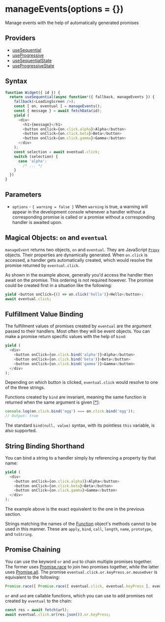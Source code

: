 # manageEvents(options = {})

Manage events with the help of automatically generated promises

## Providers

* [useSequential](useSequential.md)
* [useProgressive](useProgressive.md)
* [useSequentialState](useSequentialState.md)
* [useProgressiveState](useProgressiveState.md)

## Syntax

```js
function Widget({ id }) {
  return useSequential(async function*({ fallback, manageEvents }) {
    fallback(<LoadingScreen />);
    const [ on, eventual ] = manageEvents();
    const { message } = await fetchData(id);
    yield (
      <div>
        <h1>{message}</h1>
        <button onClick={on.click.alpha}>Alpha</button>
        <button onClick={on.click.beta}>Beta</button>
        <button onClick={on.click.gamma}>Gamma</button>
      </div>
    );
    const selection = await eventual.click;
    switch (selection) {
      case 'alpha':
        /* ... */
    }
  })
}
```

## Parameters

* `options` - `{ warning = false }` When `warning` is true, a warning will appear in the development console whenever
a handler without a corresponding promise is called or a promise without a corresponding handler is awaited upon.

## Magical Objects: `on` and `eventual`

`manageEvent` returns two objects, `on` and `eventual`. They are JavaScript [`Proxy`](https://developer.mozilla.org/en-US/docs/Web/JavaScript/Reference/Global_Objects/Proxy)
objects. Their properties are dynamically generated. When `on.click` is accessed, a handler gets automatically created,
which would resolve the promise returned by `eventual.click`.

As shown in the example above, generally you'd access the handler then await on the promise. This ordering is not
required however. The promise could be created first in a situation like the following:

```js
yield <button onClick={() => on.click('hello')}>Hello</button>;
await eventual.click;
```

## Fulfillment Value Binding

The fulfillment values of promises created by `eventual` are the argument passed to their handlers. Most often they
will be event objects. You can make a promise return specific values with the help of `bind`:

```js
yield (
  <div>
    <button onClick={on.click.bind('alpha')}>Alpha</button>
    <button onClick={on.click.bind('beta')}>Beta</button>
    <button onClick={on.click.bind('gamma')}>Gamma</button>
  </div>
);
```

Depending on which button is clicked, `eventual.click` would resolve to one of the three strings.

Functions created by `bind` are invariant, meaning the same function is returned when the same argument is given [[*](#notes)]:

```js
console.log(on.click.bind('egg') === on.click.bind('egg'));
// Output: true
```

The standard `bind(null, value)` syntax, with its pointless `this` variable, is also supported.

## String Binding Shorthand

You can bind a string to a handler simply by referencing a property by that name:

```js
yield (
  <div>
    <button onClick={on.click.alpha)}>Alpha</button>
    <button onClick={on.click.beta}>Beta</button>
    <button onClick={on.click.gamma}>Gamma</button>
  </div>
);
```

The example above is the exact equivalent to the one in the previous section.

Strings matching the names of the [Function](https://developer.mozilla.org/en-US/docs/Web/JavaScript/Reference/Global_Objects/Function) object's methods cannot to be used in this manner. These are `apply`, `bind`, `call`, `length`,
`name`, `prototype`, and `toString`.

## Promise Chaining

You can use the keyword `or` and `and` to chain multiple promises together. The former uses [Promise.race](https://developer.mozilla.org/en-US/docs/Web/JavaScript/Reference/Global_Objects/Promise/race) to join two promises together, while
the latter uses [Promise.all](https://developer.mozilla.org/en-US/docs/Web/JavaScript/Reference/Global_Objects/Promise/all). The promise `eventual.click.or.keyPress.or.mouseOver` is equivalent to the following:

```js
Promise.race([ Promise.race([ eventual.click, eventual.keyPress ], eventual.mouseOver ));
```

`or` and `and` are callable functions, which you can use to add promises not created by `eventual` to the chain:

```js
const res = await fetch(url);
await eventual.click.or(res.json()).or.keyPress;
```
